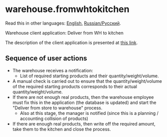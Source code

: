 # warehouse.fromwhtokitchen

Read this in other languages: [English](warehouse.fromwhtokitchen.md), [Russian/Русский](warehouse.fromwhtokitchen.ru.md). 

Warehouse client application: Deliver from WH to kitchen

The description of the client application is presented at [this link](../warehouseclient.md).

## Sequence of user actions

- The warehouse receives a notification:
    - List of required starting products and their quantity/weight/volume.
- A manual check is carried out to ensure that the quantity/weight/volume of the required starting products corresponds to their actual quantity/weight/volume.
- If there are not enough real products, then the warehouse employee must fix this in the application (the database is updated) and start the "Deliver from store to warehouse" process.
    - Also at this stage, the manager is notified (since this is a planning / accounting collision of products)
- If there are enough real products, then write off the required amount, take them to the kitchen and close the process.